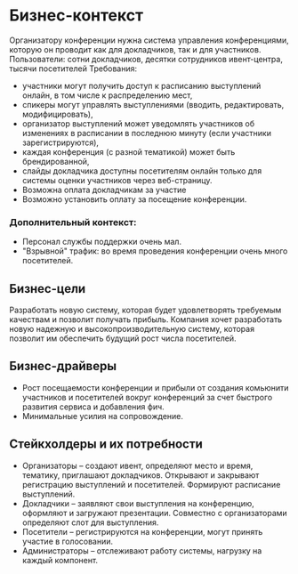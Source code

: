 # Бизнес-контекст
Организатору конференции нужна система управления конференциями, которую он проводит как для докладчиков, так и для участников.
Пользователи: сотни докладчиков, десятки сотрудников ивент-центра, тысячи посетителей
Требования:
-	участники могут получить доступ к расписанию выступлений онлайн, в том числе к распределению мест,
-	спикеры могут управлять выступлениями (вводить, редактировать, модифицировать),
-	организатор выступлений может уведомлять участников об изменениях в расписании в последнюю минуту (если участники зарегистрируются),
-	каждая конференция (с разной тематикой) может быть брендированной,
-	слайды докладчика доступны посетителям онлайн только для системы оценки участников через веб-страницу.
-	Возможна оплата докладчикам за участие
-	Возможно установить оплату за посещение конференции.
### Дополнительный контекст:
-	Персонал службы поддержки очень мал.
-	"Взрывной" трафик: во время проведения конференции очень много посетителей.
## Бизнес-цели  
Разработать новую систему, которая будет удовлетворять требуемым качествам и позволит получать прибыль. Компания хочет разработать новую надежную и высокопроизводительную систему, которая позволит им обеспечить будущий рост числа посетителей.
## Бизнес-драйверы
-	Рост посещаемости конференции и прибыли от создания комьюнити участников и посетителей вокруг конференций за счет быстрого развития сервиса и добавления фич.
-	Минимальные усилия на сопровождение.

## Стейкхолдеры и их потребности
* Организаторы – создают ивент, определяют место и время, тематику, приглашают докладчиков. Открывают и закрывают регистрацию выступлений и посетителей. Формируют расписание выступлений.
* Докладчики – заявляют свои выступления на конференцию, оформляют и загружают презентации. Совместно с организаторами определяют слот для выступления.
* Посетители – регистрируются на конференции, могут принять участие в голосовании.
* Администраторы – отслеживают работу системы, нагрузку на каждый компонент.
